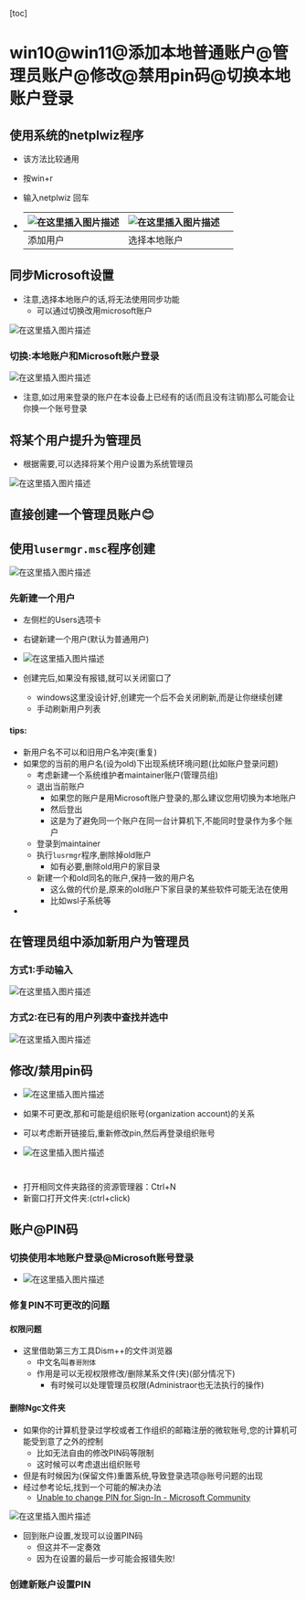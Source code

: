 [toc]

# win10@win11@添加本地普通账户@管理员账户@修改@禁用pin码@切换本地账户登录

## 使用系统的netplwiz程序

- 该方法比较通用

- 按win+r

- 输入netplwiz 回车

- | ![在这里插入图片描述](https://img-blog.csdnimg.cn/2021011923164753.png?x-oss-process=image/watermark,type_ZmFuZ3poZW5naGVpdGk,shadow_10,text_aHR0cHM6Ly9ibG9nLmNzZG4ubmV0L3h1Y2hhb3hpbjEzNzU=,size_16,color_FFFFFF,t_70) | ![在这里插入图片描述](https://img-blog.csdnimg.cn/20210119231609855.png?x-oss-process=image/watermark,type_ZmFuZ3poZW5naGVpdGk,shadow_10,text_aHR0cHM6Ly9ibG9nLmNzZG4ubmV0L3h1Y2hhb3hpbjEzNzU=,size_16,color_FFFFFF,t_70) |      |
  | ------------------------------------------------------------ | ------------------------------------------------------------ | ---- |
  | 添加用户                                                     | 选择本地账户                                                 |      |

  

##  同步Microsoft设置

- 注意,选择本地账户的话,将无法使用同步功能
  - 可以通过切换改用microsoft账户

![在这里插入图片描述](https://img-blog.csdnimg.cn/20210119233140868.png?x-oss-process=image/watermark,type_ZmFuZ3poZW5naGVpdGk,shadow_10,text_aHR0cHM6Ly9ibG9nLmNzZG4ubmV0L3h1Y2hhb3hpbjEzNzU=,size_16,color_FFFFFF,t_70)

###  切换:本地账户和Microsoft账户登录

![在这里插入图片描述](https://img-blog.csdnimg.cn/20210119233259242.png)

- 注意,如过用来登录的账户在本设备上已经有的话(而且没有注销)那么可能会让你换一个账号登录


## 将某个用户提升为管理员

- 根据需要,可以选择将某个用户设置为系统管理员

![在这里插入图片描述](https://img-blog.csdnimg.cn/2021011923153212.png?x-oss-process=image/watermark,type_ZmFuZ3poZW5naGVpdGk,shadow_10,text_aHR0cHM6Ly9ibG9nLmNzZG4ubmV0L3h1Y2hhb3hpbjEzNzU=,size_16,color_FFFFFF,t_70)

##  直接创建一个管理员账户😊

##  使用`lusermgr.msc`程序创建

![在这里插入图片描述](https://img-blog.csdnimg.cn/20210714130306990.png?x-oss-process=image/watermark,type_ZmFuZ3poZW5naGVpdGk,shadow_10,text_aHR0cHM6Ly9ibG9nLmNzZG4ubmV0L3h1Y2hhb3hpbjEzNzU=,size_16,color_FFFFFF,t_70)

### 先新建一个用户

- 左侧栏的Users选项卡

- 右键新建一个用户(默认为普通用户)

- ![在这里插入图片描述](https://img-blog.csdnimg.cn/aa26ccecf5184038b0c14a2e107238ed.png?x-oss-process=image/watermark,type_ZHJvaWRzYW5zZmFsbGJhY2s,shadow_50,text_Q1NETiBAeHVjaGFveGluMTM3NQ==,size_18,color_FFFFFF,t_70,g_se,x_16)

- 创建完后,如果没有报错,就可以关闭窗口了
  - windows这里没设计好,创建完一个后不会关闭刷新,而是让你继续创建
  - 手动刷新用户列表


#### tips:

- 新用户名不可以和旧用户名冲突(重复)
- 如果您的当前的用户名(设为old)下出现系统环境问题(比如账户登录问题)
  - 考虑新建一个系统维护者maintainer账户(管理员组)
  - 退出当前账户
    - 如果您的账户是用Microsoft账户登录的,那么建议您用切换为本地账户
    - 然后登出
    - 这是为了避免同一个账户在同一台计算机下,不能同时登录作为多个账户
  - 登录到maintainer
  - 执行`lusrmgr`程序,删除掉old账户
    - 如有必要,删除old用户的家目录
  - 新建一个和old同名的账户,保持一致的用户名
    - 这么做的代价是,原来的old账户下家目录的某些软件可能无法在使用
    - 比如wsl子系统等
- 

##  在管理员组中添加新用户为管理员
### 方式1:手动输入


![在这里插入图片描述](https://img-blog.csdnimg.cn/db6a1242a2b846a9b07ca0900a9ae153.png?x-oss-process=image/watermark,type_ZHJvaWRzYW5zZmFsbGJhY2s,shadow_50,text_Q1NETiBAeHVjaGFveGluMTM3NQ==,size_20,color_FFFFFF,t_70,g_se,x_16)
### 方式2:在已有的用户列表中查找并选中
![在这里插入图片描述](https://img-blog.csdnimg.cn/0f3c0f58178f44fb8303d3444a923d8d.png?x-oss-process=image/watermark,type_ZHJvaWRzYW5zZmFsbGJhY2s,shadow_50,text_Q1NETiBAeHVjaGFveGluMTM3NQ==,size_20,color_FFFFFF,t_70,g_se,x_16)

## 修改/禁用pin码

- ![在这里插入图片描述](https://img-blog.csdnimg.cn/80c1f717c87643679c2f70b992008f6a.png)

- 如果不可更改,那和可能是组织账号(organization account)的关系
- 可以考虑断开链接后,重新修改pin,然后再登录组织账号

- ![在这里插入图片描述](https://img-blog.csdnimg.cn/74e86e9a0b564f5ea516348025a4a6ae.png)

# 

* 打开相同文件夹路径的资源管理器：Ctrl+N
* 新窗口打开文件夹:(ctrl+click)

## 账户@PIN码

### 切换使用本地账户登录@Microsoft账号登录

- ![在这里插入图片描述](https://img-blog.csdnimg.cn/5e05da7d5fca4a6fa8cc9ef1f926b699.png)

### 修复PIN不可更改的问题

#### 权限问题

- 这里借助第三方工具Dism++的文件浏览器
  - 中文名叫`春哥附体`
  - 作用是可以无视权限修改/删除某系文件(夹)(部分情况下)
    - 有时候可以处理管理员权限(Administraor也无法执行的操作)

#### 删除Ngc文件夹

- 如果你的计算机登录过学校或者工作组织的邮箱注册的微软账号,您的计算机可能受到意了之外的控制
  - 比如无法自由的修改PIN码等限制
  - 这时候可以考虑退出组织账号
- 但是有时候因为(保留文件)重置系统,导致登录选项@账号问题的出现
- 经过参考论坛,找到一个可能的解决办法
  - [Unable to change PIN for Sign-In - Microsoft Community](https://answers.microsoft.com/en-us/windows/forum/all/unable-to-change-pin-for-sign-in/64919f1b-3ac4-4bf7-852f-abdb99b905a0)

![在这里插入图片描述](https://img-blog.csdnimg.cn/8926e5cd913446b38997059241e6ce1d.png)

- 回到账户设置,发现可以设置PIN码
  - 但这并不一定奏效
  - 因为在设置的最后一步可能会报错失败!

### 创建新账户设置PIN



